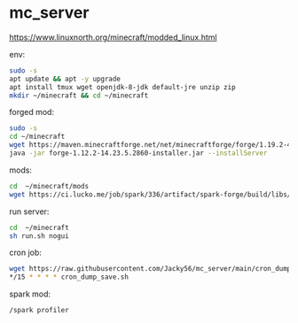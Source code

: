 # mc_server

https://www.linuxnorth.org/minecraft/modded_linux.html

env:
```bash
sudo -s 
apt update && apt -y upgrade
apt install tmux wget openjdk-8-jdk default-jre unzip zip
mkdir ~/minecraft && cd ~/minecraft
```

forged mod:
```bash
sudo -s 
cd ~/minecraft
wget https://maven.minecraftforge.net/net/minecraftforge/forge/1.19.2-43.1.1/forge-1.19.2-43.1.1-installer.jar
java -jar forge-1.12.2-14.23.5.2860-installer.jar --installServer
```

mods:
```bash
cd  ~/minecraft/mods
wget https://ci.lucko.me/job/spark/336/artifact/spark-forge/build/libs/spark-1.9.36-forge.jar
```

run server:
```bash
cd  ~/minecraft
sh run.sh nogui
```

cron job:
```bash
wget https://raw.githubusercontent.com/Jacky56/mc_server/main/cron_dump_save.sh
*/15 * * * * cron_dump_save.sh
```

spark mod:
```bash
/spark profiler
```
